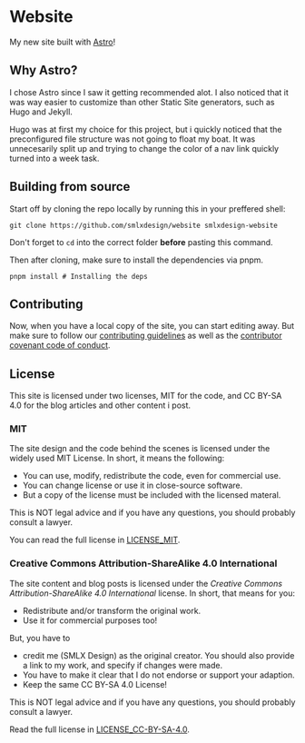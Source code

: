 # Website

My new site built with [Astro](https://astro.build)!

## Why Astro?

I chose Astro since I saw it getting recommended alot. I also noticed that it was way easier to customize than other Static Site generators, such as Hugo and Jekyll.

Hugo was at first my choice for this project, but i quickly noticed that the preconfigured file structure was not going to float my boat. It was unnecesarily split up and trying to change the color of a nav link quickly turned into a week task.

## Building from source

Start off by cloning the repo locally by running this in your preffered shell:

```shell
git clone https://github.com/smlxdesign/website smlxdesign-website
```

Don't forget to `cd` into the correct folder **before** pasting this command.

Then after cloning, make sure to install the dependencies via pnpm.

```shell
pnpm install # Installing the deps
```

## Contributing

Now, when you have a local copy of the site, you can start editing away. But make sure to follow our [contributing guidelines](CONTRIBUTING.md) as well as the [contributor covenant code of conduct](code_of_conduct.md).

<!-- TODO: Expand the Contributing section -->

## License

This site is licensed under two licenses, MIT for the code, and CC BY-SA 4.0 for the blog articles and other content i post.

### MIT

The site design and the code behind the scenes is licensed under the widely used MIT License. In short, it means the following:

- You can use, modify, redistribute the code, even for commercial use.
- You can change license or use it in close-source software.
- But a copy of the license must be included with the licensed materal.

This is NOT legal advice and if you have any questions, you should probably consult a lawyer.

You can read the full license in [LICENSE_MIT](LICENSE_MIT).

### Creative Commons Attribution-ShareAlike 4.0 International

The site content and blog posts is licensed under the _Creative Commons Attribution-ShareAlike 4.0 International_ license. In short, that means for you:

- Redistribute and/or transform the original work.
- Use it for commercial purposes too!

But, you have to

- credit me (SMLX Design) as the original creator. You should also provide a link to my work, and specify if changes were made.
- You have to make it clear that I do not endorse or support your adaption.
- Keep the same CC BY-SA 4.0 License!

This is NOT legal advice and if you have any questions, you should probably consult a lawyer.

Read the full license in [LICENSE_CC-BY-SA-4.0](LICENSE_CC-BY-SA-4.0).
